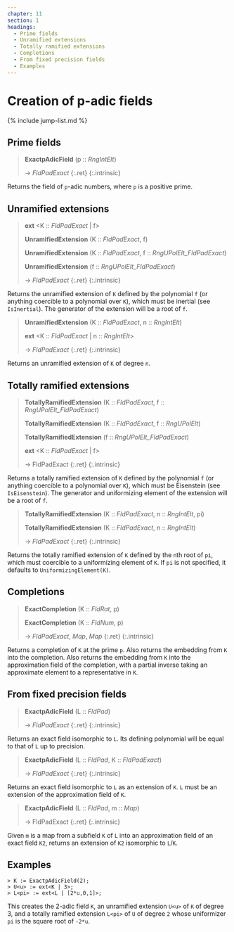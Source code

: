 ```yaml
---
chapter: 11
section: 1
headings:
  - Prime fields
  - Unramified extensions
  - Totally ramified extensions
  - Completions
  - From fixed precision fields
  - Examples
---
```


# Creation of p-adic fields

{% include jump-list.md %}

## Prime fields

> **ExactpAdicField** (p :: *RngIntElt*)
>
> -> *FldPadExact*
> {:.ret}
{:.intrinsic}

Returns the field of `p`-adic numbers, where `p` is a positive prime.

## Unramified extensions

> **ext** <K :: *FldPadExact* \| f>
>
> **UnramifiedExtension** (K :: *FldPadExact*, f)
>
> **UnramifiedExtension** (K :: *FldPadExact*, f :: *RngUPolElt_FldPadExact*)
>
> **UnramifiedExtension** (f :: *RngUPolElt_FldPadExact*)
>
> -> *FldPadExact*
> {:.ret}
{:.intrinsic}

Returns the unramified extension of `K` defined by the polynomial `f` (or anything coercible to a polynomial over `K`), which must be inertial (see `IsInertial`). The generator of the extension will be a root of `f`.

> **UnramifiedExtension** (K :: *FldPadExact*, n :: *RngIntElt*)
>
> **ext** <K :: *FldPadExact* \| n :: *RngIntElt*>
>
> -> *FldPadExact*
> {:.ret}
{:.intrinsic}

Returns an unramified extension of `K` of degree `n`.

## Totally ramified extensions

> **TotallyRamifiedExtension** (K :: *FldPadExact*, f :: *RngUPolElt_FldPadExact*)
>
> **TotallyRamifiedExtension** (K :: *FldPadExact*, f :: *RngUPolElt*)
>
> **TotallyRamifiedExtension** (f :: *RngUPolElt_FldPadExact*)
>
> **ext** <K :: *FldPadExact* \| f>
>
> -> FldPadExact
> {:.ret}
{:.intrinsic}

Returns a totally ramified extension of `K` defined by the polynomial `f` (or anything coercible to a polynomial over `K`), which must be Eisenstein (see `IsEisenstein`). The generator and uniformizing element of the extension will be a root of `f`.

> **TotallyRamifiedExtension** (K :: *FldPadExact*, n :: *RngIntElt*, pi)
>
> **TotallyRamifiedExtension** (K :: *FldPadExact*, n :: *RngIntElt*)
>
> -> *FldPadExact*
> {:.ret}
{:.intrinsic}

Returns the totally ramified extension of `K` defined by the `n`th root of `pi`, which must coercible to a uniformizing element of `K`. If `pi` is not specified, it defaults to `UniformizingElement(K)`.

## Completions

> **ExactCompletion** (K :: *FldRat*, p)
>
> **ExactCompletion** (K :: *FldNum*, p)
>
> -> *FldPadExact*, *Map*, *Map*
> {:.ret}
{:.intrinsic}

Returns a completion of `K` at the prime `p`. Also returns the embedding from `K` into the completion. Also returns the embedding from `K` into the approximation field of the completion, with a partial inverse taking an approximate element to a representative in `K`.

## From fixed precision fields

> **ExactpAdicField** (L :: *FldPad*)
>
> -> *FldPadExact*
> {:.ret}
{:.intrinsic}

Returns an exact field isomorphic to `L`. Its defining polynomial will be equal to that of `L` up to precision.

> **ExactpAdicField** (L :: *FldPad*, K :: *FldPadExact*)
>
> -> *FldPadExact*
> {:.ret}
{:.intrinsic}

Returns an exact field isomorphic to `L` as an extension of `K`. `L` must be an extension of the approximation field of `K`.

> **ExactpAdicField** (L :: *FldPad*, m :: *Map*)
>
> -> FldPadExact
> {:.ret}
{:.intrinsic}

Given `m` is a map from a subfield `K` of `L` into an approximation field of an exact field `K2`, returns an extension of `K2` isomorphic to `L`/`K`.

## Examples

```
> K := ExactpAdicField(2);
> U<u> := ext<K | 3>;
> L<pi> := ext<L | [2*u,0,1]>;
```

This creates the 2-adic field `K`, an unramified extension `U<u>` of `K` of degree 3, and a totally ramified extension `L<pi>` of `U` of degree `2` whose uniformizer `pi` is the square root of `-2*u`.